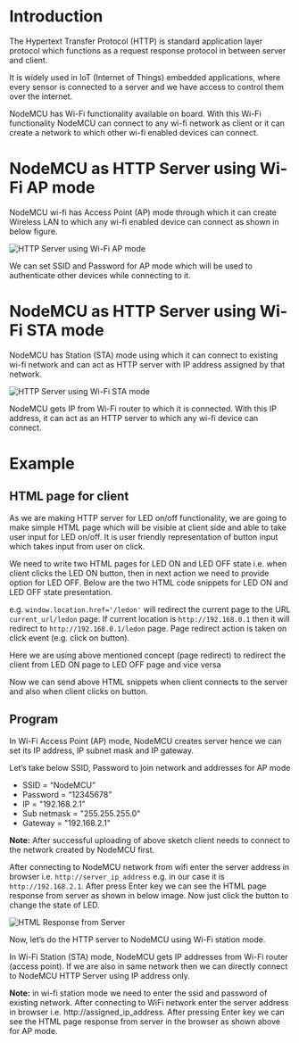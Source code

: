 ﻿# Introduction

The Hypertext Transfer Protocol (HTTP) is standard application layer protocol which functions as a request response protocol in between server and client.

It is widely used in IoT (Internet of Things) embedded applications, where every sensor is connected to a server and we have access to control them over the internet.

NodeMCU has Wi-Fi functionality available on board. With this Wi-Fi functionality NodeMCU can connect to any wi-fi network as client or it can create a network to which other wi-fi enabled devices can connect.

# NodeMCU as HTTP Server using Wi-Fi AP mode
NodeMCU wi-fi has Access Point (AP) mode through which it can create Wireless LAN to which any wi-fi enabled device can connect as shown in below figure.

![HTTP Server using Wi-Fi AP mode](NodeMCU_WiFi_AP_Mode.png)

We can set SSID and Password for AP mode which will be used to authenticate other devices while connecting to it.

# NodeMCU as HTTP Server using Wi-Fi STA mode
NodeMCU has Station (STA) mode using which it can connect to existing wi-fi network and can act as HTTP server with IP address assigned by that network.

![HTTP Server using Wi-Fi STA mode](NodeMCU_WiFi_STA_Mode.png)

NodeMCU gets IP from Wi-Fi router to which it is connected. With this IP address, it can act as an HTTP server to which any wi-fi device can connect.

# Example
## HTML page for client
As we are making HTTP server for LED on/off functionality, we are going to make simple HTML page which will be visible at client side and able to take user input for LED on/off. It is user friendly representation of button input which takes input from user on click.

We need to write two HTML pages for LED ON and LED OFF state i.e. when client clicks the LED ON button, then in next action we need to provide option for LED OFF. Below are the two HTML code snippets for LED ON and LED OFF state presentation.

e.g. `window.location.href='/ledon'` will redirect the current page to the URL `current_url/ledon` page. If current location is `http://192.168.0.1` then it will redirect to `http://192.168.0.1/ledon` page. Page redirect action is taken on click event (e.g. click on button).  

Here we are using above mentioned concept (page redirect) to redirect the client from LED ON page to LED OFF page and vice versa

Now we can send above HTML snippets when client connects to the server and also when client clicks on button.

## Program
In Wi-Fi Access Point (AP) mode, NodeMCU creates server hence we can set its IP address, IP subnet mask and IP gateway.


Let’s take below SSID, Password to join network and addresses for AP mode

- SSID = “NodeMCU”
- Password = “12345678”
- IP = "192.168.2.1"
- Sub netmask = "255.255.255.0"
- Gateway = "192.168.2.1"

**Note:** After successful uploading of above sketch client needs to connect to the network created by NodeMCU first.

After connecting to NodeMCU network from wifi enter the server address in browser i.e. `http://server_ip_address` e.g. in our case it is `http://192.168.2.1`. After press Enter key we can see the HTML page response from server as shown in below image. Now just click the button to change the state of LED.

![HTML Response from Server](HTML_response_from_server.png)

Now, let’s do the HTTP server to NodeMCU using Wi-Fi station mode.

In Wi-Fi Station (STA) mode, NodeMCU gets IP addresses from Wi-Fi router (access point). If we are also in same network then we can directly connect to NodeMCU HTTP Server using IP address only.

**Note:** in wi-fi station mode we need to enter the ssid and password of existing network. After connecting to WiFi network enter the server address in browser i.e. http://assigned_ip_address. After pressing Enter key we can see the HTML page response from server in the browser as shown above for AP mode.
